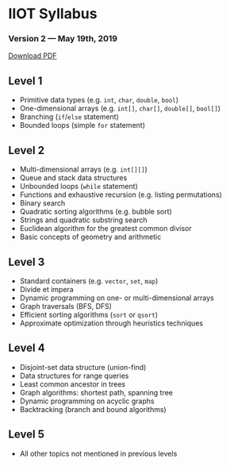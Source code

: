 # IIOT Syllabus

### Version 2 — May 19th, 2019

[Download PDF](/syllabus.pdf)

## Level 1

- Primitive data types (e.g. `int`, `char`, `double`, `bool`)
- One-dimensional arrays (e.g. `int[]`, `char[]`, `double[]`, `bool[]`)
- Branching (`if`/`else` statement)
- Bounded loops (simple `for` statement)

## Level 2

- Multi-dimensional arrays (e.g. `int[][]`)
- Queue and stack data structures
- Unbounded loops (`while` statement)
- Functions and exhaustive recursion (e.g. listing permutations)
- Binary search
- Quadratic sorting algorithms (e.g. bubble sort)
- Strings and quadratic substring search
- Euclidean algorithm for the greatest common divisor
- Basic concepts of geometry and arithmetic

## Level 3

- Standard containers (e.g. `vector`, `set`, `map`)
- Divide et impera
- Dynamic programming on one- or multi-dimensional arrays
- Graph traversals (BFS, DFS)
- Efficient sorting algorithms (`sort` or `qsort`)
- Approximate optimization through heuristics techniques

## Level 4

- Disjoint-set data structure (union-find)
- Data structures for range queries
- Least common ancestor in trees
- Graph algorithms: shortest path, spanning tree
- Dynamic programming on acyclic graphs
- Backtracking (branch and bound algorithms)

## Level 5

- All other topics not mentioned in previous levels
